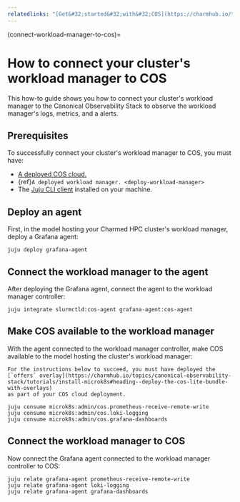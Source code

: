 ```yaml
---
relatedlinks: "[Get&#32;started&#32;with&#32;COS](https://charmhub.io/topics/canonical-observability-stack/tutorials/install-microk8s)"
---
```


(connect-workload-manager-to-cos)=
# How to connect your cluster's workload manager to COS

This how-to guide shows you how to connect your cluster's
workload manager to the Canonical Observability Stack to observe
the workload manager's logs, metrics, and a alerts.

## Prerequisites

To successfully connect your cluster's workload manager to COS, you must have:

- [A deployed COS cloud.](https://charmhub.io/topics/canonical-observability-stack/tutorials/install-microk8s)
- {ref}`A deployed workload manager. <deploy-workload-manager>`
- The [Juju CLI client](https://juju.is/docs/juju/install-and-manage-the-client) installed on your machine.

## Deploy an agent

First, in the model hosting your Charmed HPC cluster's workload manager,
deploy a Grafana agent:

```shell
juju deploy grafana-agent
```

## Connect the workload manager to the agent

After deploying the Grafana agent, connect the agent to the
workload manager controller:

```shell
juju integrate slurmctld:cos-agent grafana-agent:cos-agent
```

## Make COS available to the workload manager

With the agent connected to the workload manager controller, make COS available
to the model hosting the cluster's workload manager:

```{important}
For the instructions below to succeed, you must have deployed the
[`offers` overlay](https://charmhub.io/topics/canonical-observability-stack/tutorials/install-microk8s#heading--deploy-the-cos-lite-bundle-with-overlays)
as part of your COS cloud deployment.
```

```shell
juju consume microk8s:admin/cos.prometheus-receive-remote-write
juju consume microk8s:admin/cos.loki-logging
juju consume microk8s:admin/cos.grafana-dashboards
```

## Connect the workload manager to COS

Now connect the Grafana agent connected to the workload manager controller to
COS:

```shell
juju relate grafana-agent prometheus-receive-remote-write
juju relate grafana-agent loki-logging
juju relate grafana-agent grafana-dashboards
```
